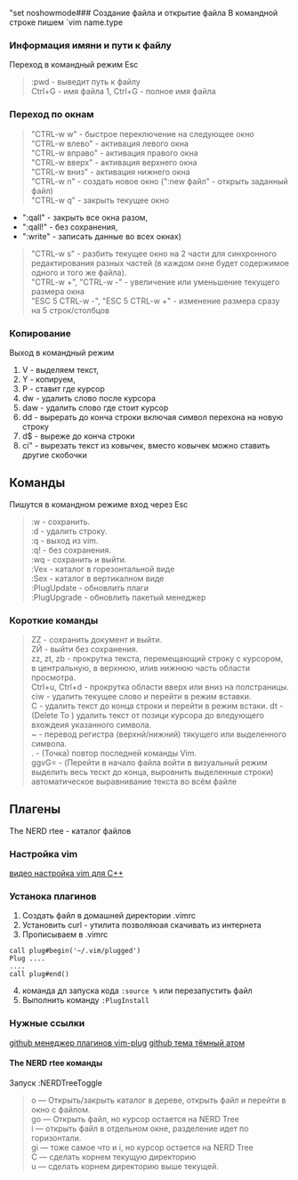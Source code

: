 
"set noshowmode### Создание файла и открытие файла
В командной строке пишем `vim name.type  

### Информация имяни и пути к файлу    
Переход в командный режим Esc

> :pwd - выведит путь к файлу  
> Ctrl+G - имя файла
> 1, Ctrl+G - полное имя файла    

### Переход по окнам
> "CTRL-w w" - быстрое переключение на следующее окно       
> "CTRL-w влево" - активация левого окна    
> "CTRL-w вправо" - активация правого окна    
> "CTRL-w вверх" - активация верхнего окна    
> "CTRL-w вниз" - активация нижнего окна    
> "CTRL-w n" - создать новое окно (":new файл" - открыть заданный файл)    
> "CTRL-w q" - закрыть текущее окно     
* ":qall" - закрыть все окна разом, 
* ":qall!" - без сохранения, 
* ":write" - записать данные во всех  окнах)    
> "CTRL-w s" - разбить текущее окно на 2 части для синхронного редактирования разных частей (в каждом окне будет содержимое одного и того же файла).    
> "CTRL-w +", "CTRL-w -" - увеличение или уменьшение текущего размера окна    
> "ESC 5 CTRL-w -", "ESC 5 CTRL-w +" - изменение размера сразу на 5 строк/столбцов    

### Копирование
Выход в командный режим

1. V - выделяем текст,   
2. Y - копируем,    
3. P - ставит где курсор    
4. dw - удалить слово после курсора    
5. daw - удалить слово  где стоит курсор 
6. dd -  вырерать до конча строки включая символ перехона на новую строку   
7. d$ - выреже  до конча строки
6. ci" - вырезать текст из  ковычек, вместо ковычек можно ставить другие скобочки    


## Команды
Пишутся в командном режиме вход через Esc    
> :w - сохранить.   
> :d - удалить строку.    
> :q - выход из vim.   
> :q! - без  сохранения.   
> :wq - сохранить  и выйти.  
> :Vex - каталог в горезонтальной виде    
> :Sex - каталог в вертикалном виде    
> :PlugUpdate - обновлить плаги     
> :PlugUpgrade - обновлить пакетый менеджер

### Короткие команды
> ZZ - сохранить документ и выйти.    
> ZЙ - выйти без сохранения.    
> zz, zt, zb - прокрутка текста, перемещающий строку с курсором, в центральную, в верхнюю, илив нижнюю часть области просмотра.       
> Ctrl+u, Ctrl+d - прокрутка области вверх или вниз на полстраницы.       
> ciw - удалить текущее слово и перейти в режим вставки.       
> C - удалить текст до конца строки и перейти в режим встаки.
> dt<char>  - (Delete To <character>) удалить текст от позици курсора до вледующего вхождеия указанного символа.         
> ~ - перевод регистра (верхнй/нижний) тякущего или выделенного символа.          
> . - (Точка) повтор последней команды Vim.        
> ggvG= - (Перейти в начало файла войти в визуальный режим выделить весь тескт до конца, выровнить  выделенные строки)
автоматическое выравнивание текста во всём файле          

## Плагены
The NERD rtee - каталог файлов

### Настройка vim
[видео настройка vim для С++ ](https://www.youtube.com/watch?v=gaxQoucrWrk)

### Устанока плагинов

1. Cоздать файл в домашней директории .vimrc   
2. Установить curl - утилита позволяюая скачивать из интернета
3. Прописываем в .vimrc  
~~~ 
call plug#begin('~/.vim/plugged')
Plug ....
....
call plug#end()
~~~
4. команда дл запуска кода `:source %` или перезапустить файл
5. Выполнить команду `:PlugInstall`   


### Нужные ссылки
[github менеджер плагинов vim-plug](https://github.com/junegunn/vim-plug)
[github тема тёмный атом](https://github.com/joshdick/onedark.vim)


#### The NERD rtee команды 
 Запуск :NERDTreeToggle     
> o — Открыть/закрыть каталог в дереве, открыть файл и перейти в окно с файлом.     
> go — Открыть файл, но курсор остается на NERD Tree     
> i — открыть файл в отдельном окне, разделение идет по горизонтали.      
> gi — тоже самое что и i, но курсор остается на NERD Tree     
> С — сделать корнем текущую директорию     
> u — сделать корнем директорию выше текущей.     
